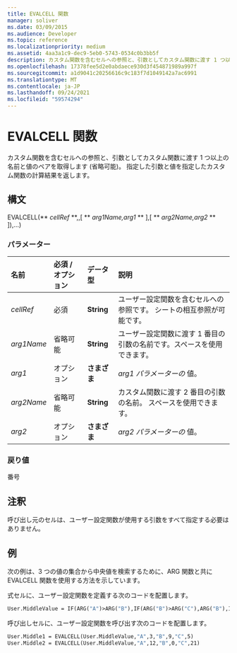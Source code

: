 ```yaml
---
title: EVALCELL 関数
manager: soliver
ms.date: 03/09/2015
ms.audience: Developer
ms.topic: reference
ms.localizationpriority: medium
ms.assetid: 4aa3a1c9-dec9-5eb0-5743-0534c0b3bb5f
description: カスタム関数を含むセルへの参照と、引数としてカスタム関数に渡す 1 つ以上の名前と値のペアを取得します (省略可能)。 指定した引数と値を指定したカスタム関数の計算結果を返します。
ms.openlocfilehash: 17378fee5d2e0abdaece930d3f454871989a997f
ms.sourcegitcommit: a1d9041c20256616c9c183f7d1049142a7ac6991
ms.translationtype: MT
ms.contentlocale: ja-JP
ms.lasthandoff: 09/24/2021
ms.locfileid: "59574294"
---
```

# <a name="evalcell-function"></a>EVALCELL 関数

カスタム関数を含むセルへの参照と、引数としてカスタム関数に渡す 1 つ以上の名前と値のペアを取得します (省略可能)。 指定した引数と値を指定したカスタム関数の計算結果を返します。
  
## <a name="syntax"></a>構文

EVALCELL(** *cellRef* **,,[ ** *arg1Name,arg1* ** ],[ ** *arg2Name,arg2* ** ]),...) 
  
### <a name="parameters"></a>パラメーター

|**名前**|**必須 / オプション**|**データ型**|**説明**|
|:-----|:-----|:-----|:-----|
| _cellRef_ <br/> |必須  <br/> |**String** <br/> |ユーザー設定関数を含むセルへの参照です。 シートの相互参照が可能です。  <br/> |
| _arg1Name_ <br/> |省略可能  <br/> |**String** <br/> |ユーザー設定関数に渡す 1 番目の引数の名前です。スペースを使用できます。  <br/> |
| _arg1_ <br/> |オプション  <br/> |**さまざま** <br/> |_arg1 パラメーターの_ 値。  <br/> |
| _arg2Name_ <br/> |省略可能  <br/> |**String** <br/> |カスタム関数に渡す 2 番目の引数の名前。 スペースを使用できます。  <br/> |
| _arg2_ <br/> |オプション  <br/> |**さまざま** <br/> |_arg2 パラメーターの_ 値。  <br/> |
   
### <a name="return-value"></a>戻り値

番号
  
## <a name="remarks"></a>注釈

呼び出し元のセルは、ユーザー設定関数が使用する引数をすべて指定する必要はありません。 
  
## <a name="example"></a>例

次の例は、3 つの値の集合から中央値を検索するために、ARG 関数と共に EVALCELL 関数を使用する方法を示しています。 
  
式セルに、ユーザー設定関数を定義する次のコードを配置します。 
  
```vb
User.MiddleValue = IF(ARG("A")>ARG("B"),IF(ARG("B")>ARG("C"),ARG("B"),IF(ARG("A")>ARG("C"),ARG("C"),ARG("A"))),IF(ARG("A")>ARG("C"),ARG("A"),IF(ARG("B")>ARG("C"),ARG("C"),ARG("B"))))
```

呼び出しセルに、ユーザー設定関数を呼び出す次のコードを配置します。
  
```vb
User.Middle1 = EVALCELL(User.MiddleValue,"A",3,"B",9,"C",5) 
User.Middle2 = EVALCELL(User.MiddleValue,"A",12,"B",0,"C",21) 

```


